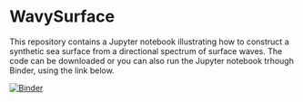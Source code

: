# WavySurface

This repository contains a Jupyter notebook illustrating how to construct a synthetic sea surface from a directional spectrum of surface waves. 
The code can be downloaded or you can also run the Jupyter notebook trhough Binder, using the link below.

[![Binder](https://mybinder.org/badge_logo.svg)](https://mybinder.org/v2/gh/biavillas/WavySurface/master?filepath=https%3A%2F%2Fgithub.com%2Fbiavillas%2FSIO221A%2Fblob%2Fmaster%2Flecture01.ipynb)
